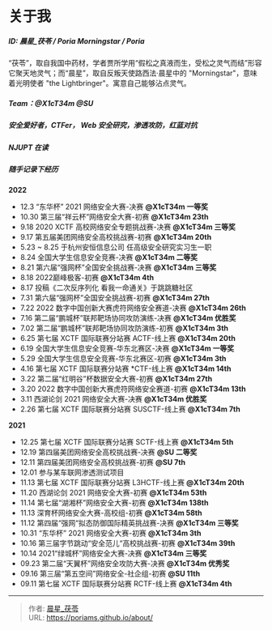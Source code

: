 # 关于我


##### ID: 晨星_茯苓 / Poria Morningstar / Poria

“茯苓”，取自我国中药材，学者贾所学用“假松之真液而生，受松之灵气而结”形容它聚天地灵气；而“晨星”，取自反叛天使路西法·晨星中的 "Morningstar"，意味着光明使者 "the Lightbringer"。寓意自己能够沾点灵气。

##### Team：@X1cT34m @SU

##### 安全爱好者，CTFer， Web 安全研究，渗透攻防，红蓝对抗

##### NJUPT 在读

##### 随手记录下经历

**2022**

- 12.3 “东华杯” 2021 网络安全大赛-决赛 **@X1cT34m 一等奖**
- 10.30 第三届“祥云杯”网络安全大赛-初赛 **@X1cT34m 23th**
- 9.18 2020 XCTF 高校网络安全专题挑战赛-决赛 **@X1cT34m 三等奖**
- 9.17 第五届美团网络安全高校挑战赛-初赛 **@X1cT34m 20th**
- 5.23 ~ 8.25 于杭州安恒信息公司 任高级安全研究实习生一职
- 8.24 全国大学生信息安全竞赛-决赛 **@X1cT34m 二等奖**
- 8.21 第六届“强网杯”全国安全挑战赛-决赛 **@X1cT34m 三等奖**
- 8.18 2022巅峰极客-初赛 **@X1cT34m 4th**
- 8.17 投稿《二次反序列化 看我一命通关》于跳跳糖社区
- 7.31 第六届“强网杯”全国安全挑战赛-初赛 **@X1cT34m 27th**
- 7.22 2022 数字中国创新大赛虎符网络安全赛道-决赛 **@X1cT34m 26th**
- 7.16 第二届“鹏城杯”联邦靶场协同攻防演练-决赛 **@X1cT34m 优胜奖**
- 7.02 第二届“鹏城杯”联邦靶场协同攻防演练-初赛 **@X1cT34m 3th**
- 6.25 第七届 XCTF 国际联赛分站赛 ACTF-线上赛 **@X1cT34m 20th**
- 6.19 全国大学生信息安全竞赛-华东北赛区-决赛 **@X1cT34m 一等奖**
- 5.29 全国大学生信息安全竞赛-华东北赛区-初赛 **@X1cT34m 3th**
- 4.16 第七届 XCTF 国际联赛分站赛 *CTF-线上赛 **@X1cT34m 14th**
- 3.22 第二届“红明谷”杯数据安全大赛-初赛 **@X1cT34m 27th**
- 3.20 2022 数字中国创新大赛虎符网络安全赛道-初赛 **@X1cT34m 13th**
- 3.11 西湖论剑 2021 网络安全大赛-决赛 **@X1cT34m 优胜奖**
- 2.26 第七届 XCTF 国际联赛分站赛 SUSCTF-线上赛 **@X1cT34m 7th**

**2021**

- 12.25 第七届 XCTF 国际联赛分站赛 SCTF-线上赛 **@X1cT34m 5th**
- 12.19 第四届美团网络安全高校挑战赛-决赛 **@SU 二等奖**
- 12.11 第四届美团网络安全高校挑战赛-初赛 **@SU 7th**
- 12.01 参与某车联网渗透测试项目
- 11.13 第七届 XCTF 国际联赛分站赛 L3HCTF-线上赛 **@X1cT34m 20th**
- 11.20 西湖论剑 2021 网络安全大赛-初赛 **@X1cT34m 53th**
- 11.14 第七届“湖湘杯”网络安全大赛-初赛 **@X1cT34m 138th**
- 11.13 深育杯网络安全大赛-高校组-初赛 **@X1cT34m 58th**
- 11.12 第四届“强网“拟态防御国际精英挑战赛-决赛 **@X1cT34m 三等奖**
- 10.31 “东华杯” 2021 网络安全大赛-初赛 **@X1cT34m 3th**
- 10.16 第三届字节跳动“安全范儿“高校挑战赛-初赛 **@X1cT34m 39th**
- 10.14 2021“绿城杯”网络安全大赛-决赛 **@X1cT34m 三等奖**
- 09.23 第二届“天翼杯”网络安全攻防大赛-决赛 **@X1cT34m 优秀奖**
- 09.16 第三届“第五空间”网络安全-社企组-初赛 **@SU 11th**
- 09.11 第七届 XCTF 国际联赛分站赛 RCTF-线上赛 **@X1cT34m 4th**


---

> 作者: [晨星_茯苓](/about/)  
> URL: https://poriams.github.io/about/  


